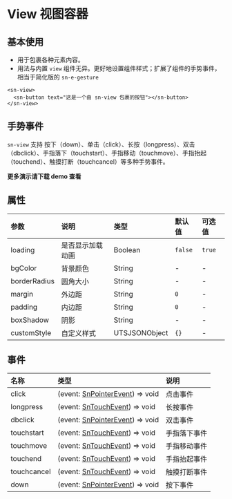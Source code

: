 # View  视图容器

## 基本使用

- 用于包裹各种元素内容。
- 用法与内置 `view` 组件无异。更好地设置组件样式；扩展了组件的手势事件，相当于简化版的 `sn-e-gesture`

```vue
<sn-view>
  <sn-button text="这是一个由 sn-view 包裹的按钮"></sn-button>
</sn-view>
```

## 手势事件

`sn-view` 支持 按下（down）、单击（click）、长按（longpress）、双击（dbclick）、手指落下（touchstart）、手指移动（touchmove）、手指抬起（touchend）、触摸打断（touchcancel）等多种手势事件。

**更多演示请下载 demo 查看**

## 属性

| 参数         | 说明             | 类型          | 默认值  | 可选值           |
| :----------- | :--------------- | :------------ | :------ | :--------------- |
| loading      | 是否显示加载动画 | Boolean       | `false` | `true` | `false` |
| bgColor      | 背景颜色         | String        | -       | -                |
| borderRadius | 圆角大小         | String        | -       | -                |
| margin       | 外边距           | String        | `0`     | -                |
| padding      | 内边距           | String        | `0`     | -                |
| boxShadow    | 阴影             | String        | -       | -                |
| customStyle  | 自定义样式       | UTSJSONObject | `{}`    | -                |

## 事件

| 名称        | 类型                                                         | 说明         |
| :---------- | :----------------------------------------------------------- | :----------- |
| click       | (event: [SnPointerEvent](/api/types/api#snpointerevent)) => void | 点击事件     |
| longpress   | (event: [SnTouchEvent](/api/types/api#sntouchevent)) => void | 长按事件     |
| dbclick     | (event: [SnPointerEvent](/api/types/api#snpointerevent)) => void | 双击事件     |
| touchstart  | (event: [SnTouchEvent](/api/types/api#sntouchevent)) => void | 手指落下事件 |
| touchmove   | (event: [SnTouchEvent](/api/types/api#sntouchevent)) => void | 手指移动事件 |
| touchend    | (event: [SnTouchEvent](/api/types/api#sntouchevent)) => void | 手指抬起事件 |
| touchcancel | (event: [SnTouchEvent](/api/types/api#sntouchevent)) => void | 触摸打断事件 |
| down        | (event: [SnPointerEvent](/api/types/api#snpointerevent)) => void | 按下事件     |
